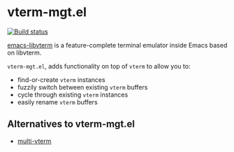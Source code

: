 # vterm-mgt.el

[![Build status](https://badge.buildkite.com/016bff4b8ae2704a3bbbb0a250784e6692007c582983b6dea7.svg?branch=refs/heads/canon)](https://buildkite.com/tvl/depot)

[emacs-libvterm](https://github.com/akermu/emacs-libvterm) is a feature-complete
terminal emulator inside Emacs based on libvterm.

`vterm-mgt.el`, adds functionality on top of `vterm` to allow you to:

* find-or-create `vterm` instances
* fuzzily switch between existing `vterm` buffers
* cycle through existing `vterm` instances
* easily rename `vterm` buffers

## Alternatives to vterm-mgt.el

* [multi-vterm](https://github.com/suonlight/multi-vterm)
